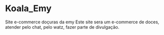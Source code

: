 # Koala_Emy
Site e-commerce doçuras da emy
Este site sera um e-commerce de  doces, atender pelo chat, pelo watz, fazer parte de divulgação.
